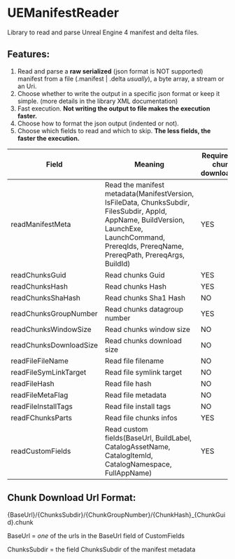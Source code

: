 # UEManifestReader
 Library to read and parse Unreal Engine 4 manifest and delta files.

 ## Features:
 1. Read and parse a **raw serialized** (json format is NOT supported) manifest from a file (.manifest | .delta *usually*), a byte array, a stream or an Uri.
 2. Choose whether to write the output in a specific json format or keep it simple. (more details in the library XML documentation) 
 3. Fast execution. **Not writing the output to file makes the execution faster.**
 4. Choose how to format the json output (indented or not).
 5. Choose which fields to read and which to skip. **The less fields, the faster the execution.**

|Field                | Meaning | Required for chunk downloading|
|----------------|---------|-------------------------------|
|readManifestMeta|Read the manifest metadata(ManifestVersion, IsFileData, ChunksSubdir, FilesSubdir, AppId, AppName, BuildVersion, LaunchExe, LaunchCommand, PrereqIds, PrereqName, PrereqPath, PrereqArgs, BuildId)|YES|
|readChunksGuid|Read chunks Guid|YES|
|readChunksHash|Read chunks Hash|YES|
|readChunksShaHash|Read chunks Sha1 Hash|NO|
|readChunksGroupNumber|Read chunks datagroup number|YES|
|readChunksWindowSize|Read chunks window size|NO|
|readChunksDownloadSize|Read chunks download size|NO|
|readFileFileName|Read file filename|NO|
|readFileSymLinkTarget|Read file symlink target|NO|
|readFileHash|Read file hash|NO|
|readFileMetaFlag|Read file metadata|NO|
|readFileInstallTags|Read file install tags|NO|
|readFChunksParts|Read file chunks infos|YES|
|readCustomFields|Read custom fields(BaseUrl, BuildLabel, CatalogAssetName, CatalogItemId, CatalogNamespace, FullAppName)|YES|

## Chunk Download Url Format:
{BaseUrl}/{ChunksSubdir}/{ChunkGroupNumber}/{ChunkHash}_{ChunkGuid}.chunk

BaseUrl = *one* of the urls in the BaseUrl field of CustomFields

ChunksSubdir = the field ChunksSubdir of the manifest metadata
